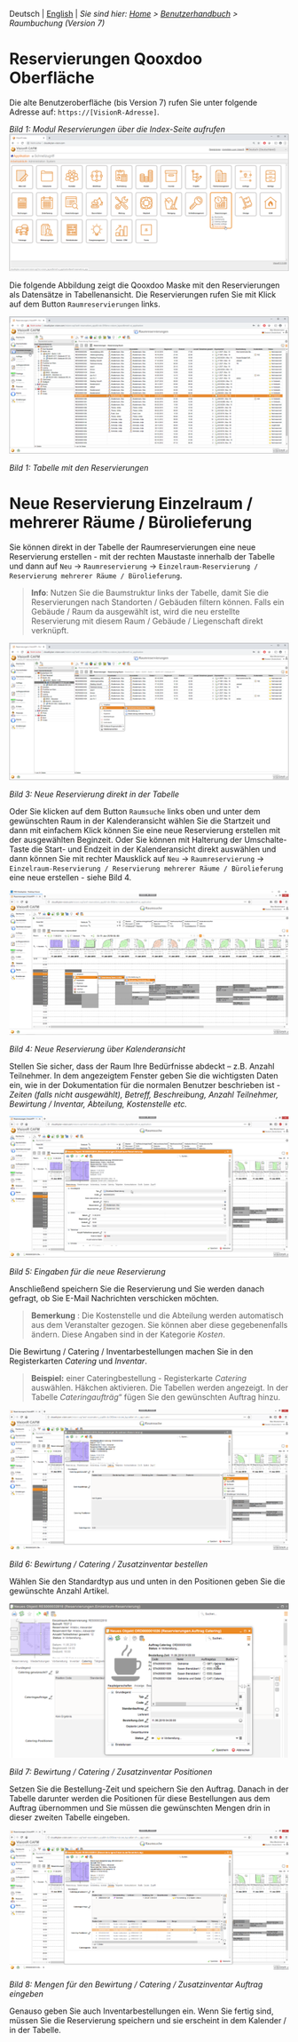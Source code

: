 <!-- TITLE: Raumbuchung Version 7 -->
<!-- SUBTITLE: Alte GUI für Raumbuchungen inkl. Catering / Inventar / Support -->

Deutsch | [English](../../../en/modules/reservations/user) | *Sie sind hier: [Home](../../../home) > [Benutzerhandbuch](../user-guide) > Raumbuchung (Version 7)*

# Reservierungen Qooxdoo Oberfläche
Die alte Benutzeroberfläche (bis Version 7) rufen Sie unter folgende Adresse auf: `https://[VisionR-Adresse]`.

*Bild 1: Modul Reservierungen über die Index-Seite aufrufen*
![RES qooxdoo 1](_images/reservations-space/res-1.png)

Die folgende Abbildung zeigt die Qooxdoo Maske mit den Reservierungen als Datensätze in Tabellenansicht. Die Reservierungen rufen Sie mit Klick auf dem Button `Raumreservierungen` links. 

![RES qooxdoo 2](_images/reservations-space/res-2.png)

*Bild 1: Tabelle mit den Reservierungen*

# Neue Reservierung Einzelraum / mehrerer Räume / Bürolieferung

Sie können direkt in der Tabelle der Raumreservierungen eine neue Reservierung erstellen - mit der rechten Maustaste innerhalb der Tabelle und dann auf `Neu` -> `Raumreservierung` -> `Einzelraum-Reservierung / Reservierung mehrerer Räume / Bürolieferung`. 

> **Info**: Nutzen Sie die Baumstruktur links der Tabelle, damit Sie die Reservierungen nach Standorten / Gebäuden filtern können. Falls ein Gebäude / Raum da ausgewählt ist, wird die neu erstellte Reservierung mit diesem Raum / Gebäude / Liegenschaft direkt verknüpft.

![RES qooxdoo 3](_images/reservations-space/res-3.png)

*Bild 3: Neue Reservierung direkt in der Tabelle*

Oder Sie klicken auf dem Button `Raumsuche` links oben und unter dem gewünschten Raum in der Kalenderansicht wählen Sie die Startzeit und dann mit einfachem Klick können Sie eine neue Reservierung erstellen mit der ausgewählten Beginzeit. Oder Sie können mit Halterung der Umschalte-Taste die Start- und Endzeit in der Kalenderansicht direkt auswählen und dann können Sie mit rechter Mausklick auf `Neu` -> `Raumreservierung` -> `Einzelraum-Reservierung / Reservierung mehrerer Räume / Bürolieferung` eine neue erstellen - siehe Bild 4.

![RES qooxdoo 4](_images/reservations-space/res-4.png)

*Bild 4: Neue Reservierung über Kalenderansicht*

Stellen Sie sicher, dass der Raum Ihre Bedürfnisse abdeckt – z.B. Anzahl Teilnehmer. 
In dem angezeigtem Fenster geben Sie die wichtigsten Daten ein, wie in der Dokumentation für die normalen Benutzer beschrieben ist - *Zeiten (falls nicht ausgewählt), Betreff, Beschreibung, Anzahl Teilnehmer,  Bewirtung / Inventar, Abteilung, Kostenstelle etc.*

![RES qooxdoo 5](_images/reservations-space/res-5.png)

*Bild 5: Eingaben für die neue Reservierung*

Anschließend speichern Sie die Reservierung und Sie werden danach gefragt, ob Sie E-Mail Nachrichten verschicken möchten. 

>**Bemerkung** : Die Kostenstelle und die Abteilung werden automatisch aus dem Veranstalter gezogen. Sie können aber diese gegebenenfalls ändern. Diese Angaben sind in der Kategorie *Kosten*. 

Die Bewirtung / Catering / Inventarbestellungen machen Sie in den Registerkarten *Catering* und *Inventar*.

> **Beispiel:**  einer Cateringbestellung - Registerkarte *Catering* auswählen. Häkchen aktivieren. Die Tabellen werden angezeigt. In der Tabelle *Cateringaufträg*“ fügen Sie den gewünschten Auftrag hinzu.

![RES qooxdoo 6](_images/reservations-space/res-6.png)

*Bild 6: Bewirtung / Catering / Zusatzinventar bestellen*

Wählen Sie den Standardtyp aus und unten in den Positionen geben Sie die gewünschte Anzahl Artikel.

![RES qooxdoo 7](_images/reservations-space/res-7.png)

*Bild 7: Bewirtung / Catering / Zusatzinventar Positionen*

Setzen Sie die Bestellung-Zeit und speichern Sie den Auftrag. 
Danach in der Tabelle darunter werden  die Positionen für diese Bestellungen aus dem Auftrag übernommen und Sie müssen die gewünschten Mengen drin in dieser zweiten Tabelle eingeben. 

![RES qooxdoo 7](_images/reservations-space/res-8.png)

*Bild 8: Mengen für den Bewirtung / Catering / Zusatzinventar Auftrag eingeben*

Genauso geben Sie auch Inventarbestellungen ein. Wenn Sie fertig sind, müssen Sie die Reservierung speichern und sie erscheint in dem Kalender / in der Tabelle. 
